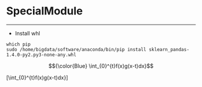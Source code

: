 # SpecialModule
---
- Install whl
```
which pip
sudo /home/bigdata/software/anaconda/bin/pip install sklearn_pandas-1.4.0-py2.py3-none-any.whl
```

$${\color{Blue} \int_{0}^{t}f(x)g(x-t)dx}$$

\[\int_{0}^{t}f(x)g(x-t)dx}\]

